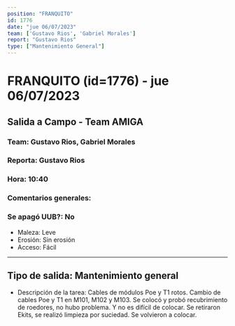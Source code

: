 ```yaml
---
position: "FRANQUITO"
id: 1776
date: "jue 06/07/2023"
team: ['Gustavo Rios', 'Gabriel Morales']
report: "Gustavo Rios"
type: ["Mantenimiento General"]
---
```


# FRANQUITO (id=1776) - jue 06/07/2023
## Salida a Campo - Team AMIGA
### Team: Gustavo Rios, Gabriel Morales
### Reporta: Gustavo Rios
### Hora: 10:40
### Comentarios generales: 
### Se apagó UUB?: No 
- Maleza: Leve
- Erosión: Sin erosión
- Acceso: Fácil
---------
## Tipo de salida: Mantenimiento general
   - Descripción de la tarea: Cables de módulos Poe y T1 rotos. Cambio de cables Poe y T1 en M101, M102 y M103.
Se colocó y probó recubrimiento de roedores, no hubo problema. Y no es difícil de colocar. 
Se retiraron Ekits, se realizó limpieza por suciedad. Se volvieron a colocar.
